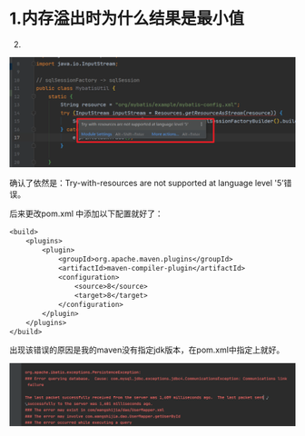# 1.内存溢出时为什么结果是最小值



2.

![image-20210719221236631](.img/image-20210719221236631.png)

确认了依然是：Try-with-resources are not supported at language level '5’错误。

后来更改pom.xml 中添加以下配置就好了：

    <build>
        <plugins>
            <plugin>
                <groupId>org.apache.maven.plugins</groupId>
                <artifactId>maven-compiler-plugin</artifactId>
                <configuration>
                    <source>8</source>
                    <target>8</target>
                </configuration>
            </plugin>
        </plugins>
    </build>

出现该错误的原因是我的maven没有指定jdk版本，在pom.xml中指定上就好。



![image-20210724100737044](.img/image-20210724100737044.png)